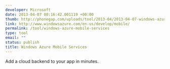 ```yaml
--- 
developer: Microsoft
date: 2013-04-07 00:16:42.001119 +00:00
thumb: http://phonegap.com/uploads/tool/2013-04/2013-04-07-windows-azure-mobile-services.png
link: http://www.windowsazure.com/en-us/develop/mobile/
permalink: /tool/windows-azure-mobile-services
type: tool
email: ""
status: publish
title: Windows Azure Mobile Services
---
```


Add a cloud backend to your app in minutes.
